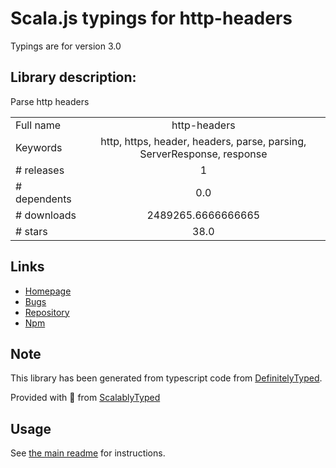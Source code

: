 
# Scala.js typings for http-headers

Typings are for version 3.0

## Library description:
Parse http headers

|                    |                 |
| ------------------ | :-------------: |
| Full name          | http-headers |
| Keywords           | http, https, header, headers, parse, parsing, ServerResponse, response |
| # releases         | 1 |
| # dependents       | 0.0 |
| # downloads        | 2489265.6666666665 |
| # stars            | 38.0 |

## Links
- [Homepage](https://github.com/watson/http-headers)
- [Bugs](https://github.com/watson/http-headers/issues)
- [Repository](https://github.com/watson/http-headers)
- [Npm](https://www.npmjs.com/package/http-headers)
    


## Note
This library has been generated from typescript code from [DefinitelyTyped](https://definitelytyped.org).

Provided with :purple_heart: from [ScalablyTyped](https://github.com/oyvindberg/ScalablyTyped)

## Usage
See [the main readme](../../readme.md) for instructions.


